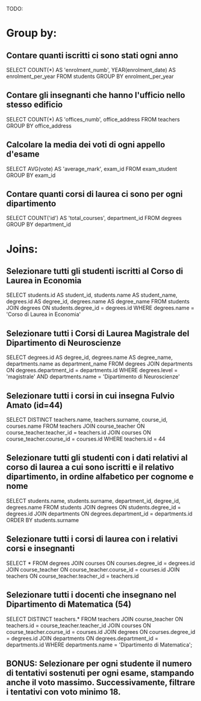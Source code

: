 TODO:

# Group by:

## Contare quanti iscritti ci sono stati ogni anno
SELECT COUNT(*) AS 'enrolment_numb', YEAR(enrolment_date) AS enrolment_per_year
FROM students
GROUP BY enrolment_per_year

## Contare gli insegnanti che hanno l'ufficio nello stesso edificio
SELECT COUNT(*) AS 'offices_numb',  office_address
FROM teachers
GROUP BY office_address 

## Calcolare la media dei voti di ogni appello d'esame
SELECT AVG(vote) AS 'average_mark',  exam_id
FROM exam_student
GROUP BY exam_id 

## Contare quanti corsi di laurea ci sono per ogni dipartimento
SELECT COUNT('id') AS 'total_courses',  department_id
FROM degrees
GROUP BY department_id 

# Joins:

## Selezionare tutti gli studenti iscritti al Corso di Laurea in Economia
SELECT students.id AS student_id, 
students.name AS student_name, 
degrees.id AS degree_id, 
degrees.name AS degree_name
FROM students
JOIN degrees
ON students.degree_id = degrees.id
WHERE degrees.name = 'Corso di Laurea in Economia'

## Selezionare tutti i Corsi di Laurea Magistrale del Dipartimento di Neuroscienze
SELECT degrees.id AS degree_id, 
degrees.name AS degree_name,
departments.name as department_name
FROM degrees
JOIN departments
ON degrees.department_id = departments.id
WHERE degrees.level = 'magistrale'
AND departments.name = 'Dipartimento di Neuroscienze'

## Selezionare tutti i corsi in cui insegna Fulvio Amato (id=44)
SELECT DISTINCT teachers.name, teachers.surname, course_id, courses.name
FROM teachers
JOIN course_teacher ON course_teacher.teacher_id = teachers.id
JOIN courses ON course_teacher.course_id = courses.id
WHERE teachers.id = 44

## Selezionare tutti gli studenti con i dati relativi al corso di laurea a cui sono iscritti e il relativo dipartimento, in ordine alfabetico per cognome e nome
SELECT students.name, students.surname, department_id, degree_id, degrees.name
FROM students
JOIN degrees ON students.degree_id = degrees.id
JOIN departments ON degrees.department_id = departments.id
ORDER BY students.surname 

## Selezionare tutti i corsi di laurea con i relativi corsi e insegnanti
SELECT *
FROM degrees
JOIN courses ON courses.degree_id = degrees.id
JOIN course_teacher ON course_teacher.course_id = courses.id
JOIN teachers ON course_teacher.teacher_id = teachers.id

## Selezionare tutti i docenti che insegnano nel Dipartimento di Matematica (54)
SELECT DISTINCT teachers.*
FROM teachers
JOIN course_teacher ON teachers.id = course_teacher.teacher_id
JOIN courses ON course_teacher.course_id = courses.id
JOIN degrees ON courses.degree_id = degrees.id
JOIN departments ON degrees.department_id = departments.id
WHERE departments.name = 'Dipartimento di Matematica';

## BONUS: Selezionare per ogni studente il numero di tentativi sostenuti per ogni esame, stampando anche il voto massimo. Successivamente, filtrare i tentativi con voto minimo 18.